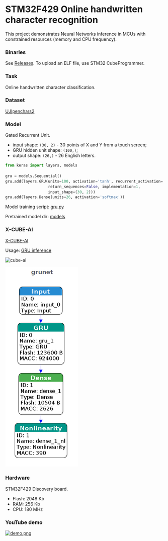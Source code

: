 # STM32F429 Online handwritten character recognition

This project demonstrates Neural Networks inference in MCUs with constrained resources (memory and CPU frequency).

### Binaries

See [Releases](https://github.com/dizcza/stm32f429-chars/releases). To upload an ELF file, use STM32 CubeProgrammer.


### Task

Online handwritten character classification.


### Dataset

[UJIpenchars2](http://archive.ics.uci.edu/ml/datasets/UJI+Pen+Characters+(Version+2))


### Model

Gated Recurrent Unit.

- input shape: `(30, 2)` - 30 points of X and Y from a touch screen;
- GRU hidden unit shape: `(100,)`;
- output shape: `(26,)` - 26 English letters.

```python
from keras import layers, models

gru = models.Sequential()
gru.add(layers.GRU(units=100, activation='tanh', recurrent_activation='hard_sigmoid',
                   return_sequences=False, implementation=1,
                   input_shape=(30, 2)))
gru.add(layers.Dense(units=26, activation='softmax'))
```

Model training script: [gru.py](https://github.com/dizcza/ujipen/blob/master/gru.py)

Pretrained model dir: [models](models)


### X-CUBE-AI

[X-CUBE-AI](https://www.st.com/en/embedded-software/x-cube-ai.html)

Usage: [GRU inference](Modules/Recognition/gru_infer.h)

![cube-ai](screenshots/grunet_cubeai_modelconf.png)

![graph](screenshots/graph.png)


### Hardware

STM32F429 Discovery board.

- Flash: 2048 Kb
- RAM: 256 Kb
- CPU: 180 MHz


### YouTube demo

[![demo.png](screenshots/demo.png)](https://www.youtube.com/watch?v=8qtlnYSxpFk)

